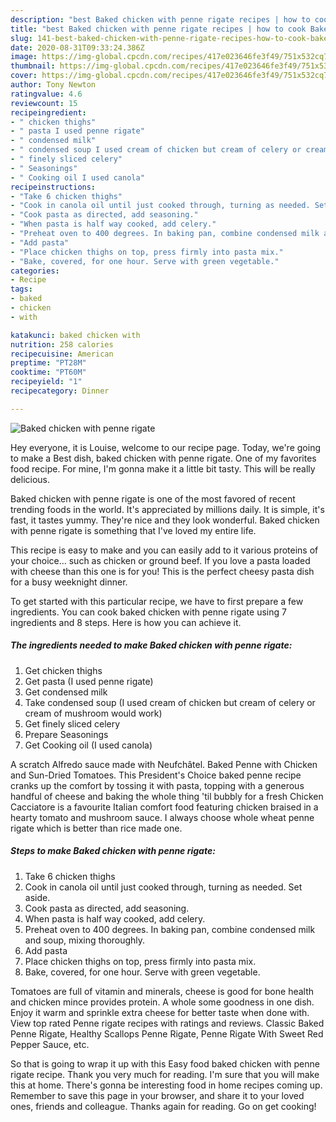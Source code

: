 ```yaml
---
description: "best Baked chicken with penne rigate recipes | how to cook Baked chicken with penne rigate"
title: "best Baked chicken with penne rigate recipes | how to cook Baked chicken with penne rigate"
slug: 141-best-baked-chicken-with-penne-rigate-recipes-how-to-cook-baked-chicken-with-penne-rigate
date: 2020-08-31T09:33:24.386Z
image: https://img-global.cpcdn.com/recipes/417e023646fe3f49/751x532cq70/baked-chicken-with-penne-rigate-recipe-main-photo.jpg
thumbnail: https://img-global.cpcdn.com/recipes/417e023646fe3f49/751x532cq70/baked-chicken-with-penne-rigate-recipe-main-photo.jpg
cover: https://img-global.cpcdn.com/recipes/417e023646fe3f49/751x532cq70/baked-chicken-with-penne-rigate-recipe-main-photo.jpg
author: Tony Newton
ratingvalue: 4.6
reviewcount: 15
recipeingredient:
- " chicken thighs"
- " pasta I used penne rigate"
- " condensed milk"
- " condensed soup I used cream of chicken but cream of celery or cream of mushroom would work"
- " finely sliced celery"
- " Seasonings"
- " Cooking oil I used canola"
recipeinstructions:
- "Take 6 chicken thighs"
- "Cook in canola oil until just cooked through, turning as needed. Set aside."
- "Cook pasta as directed, add seasoning."
- "When pasta is half way cooked, add celery."
- "Preheat oven to 400 degrees. In baking pan, combine condensed milk and soup, mixing thoroughly."
- "Add pasta"
- "Place chicken thighs on top, press firmly into pasta mix."
- "Bake, covered, for one hour. Serve with green vegetable."
categories:
- Recipe
tags:
- baked
- chicken
- with

katakunci: baked chicken with 
nutrition: 258 calories
recipecuisine: American
preptime: "PT28M"
cooktime: "PT60M"
recipeyield: "1"
recipecategory: Dinner

---
```



![Baked chicken with penne rigate](https://img-global.cpcdn.com/recipes/417e023646fe3f49/751x532cq70/baked-chicken-with-penne-rigate-recipe-main-photo.jpg)

Hey everyone, it is Louise, welcome to our recipe page. Today, we're going to make a Best dish, baked chicken with penne rigate. One of my favorites food recipe. For mine, I'm gonna make it a little bit tasty. This will be really delicious.

Baked chicken with penne rigate is one of the most favored of recent trending foods in the world. It's appreciated by millions daily. It is simple, it's fast, it tastes yummy. They're nice and they look wonderful. Baked chicken with penne rigate is something that I've loved my entire life.

This recipe is easy to make and you can easily add to it various proteins of your choice… such as chicken or ground beef. If you love a pasta loaded with cheese than this one is for you! This is the perfect cheesy pasta dish for a busy weeknight dinner.


To get started with this particular recipe, we have to first prepare a few ingredients. You can cook baked chicken with penne rigate using 7 ingredients and 8 steps. Here is how you can achieve it.

<!--inarticleads1-->

##### The ingredients needed to make Baked chicken with penne rigate:

1. Get  chicken thighs
1. Get  pasta (I used penne rigate)
1. Get  condensed milk
1. Take  condensed soup (I used cream of chicken but cream of celery or cream of mushroom would work)
1. Get  finely sliced celery
1. Prepare  Seasonings
1. Get  Cooking oil (I used canola)


A scratch Alfredo sauce made with Neufchâtel. Baked Penne with Chicken and Sun-Dried Tomatoes. This President&#39;s Choice baked penne recipe cranks up the comfort by tossing it with pasta, topping with a generous handful of cheese and baking the whole thing &#39;til bubbly for a fresh Chicken Cacciatore is a favourite Italian comfort food featuring chicken braised in a hearty tomato and mushroom sauce. I always choose whole wheat penne rigate which is better than rice made one. 

<!--inarticleads2-->

##### Steps to make Baked chicken with penne rigate:

1. Take 6 chicken thighs
1. Cook in canola oil until just cooked through, turning as needed. Set aside.
1. Cook pasta as directed, add seasoning.
1. When pasta is half way cooked, add celery.
1. Preheat oven to 400 degrees. In baking pan, combine condensed milk and soup, mixing thoroughly.
1. Add pasta
1. Place chicken thighs on top, press firmly into pasta mix.
1. Bake, covered, for one hour. Serve with green vegetable.


Tomatoes are full of vitamin and minerals, cheese is good for bone health and chicken mince provides protein. A whole some goodness in one dish. Enjoy it warm and sprinkle extra cheese for better taste when done with. View top rated Penne rigate recipes with ratings and reviews. Classic Baked Penne Rigate, Healthy Scallops Penne Rigate, Penne Rigate With Sweet Red Pepper Sauce, etc. 

So that is going to wrap it up with this Easy food baked chicken with penne rigate recipe. Thank you very much for reading. I'm sure that you will make this at home. There's gonna be interesting food in home recipes coming up. Remember to save this page in your browser, and share it to your loved ones, friends and colleague. Thanks again for reading. Go on get cooking!
